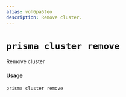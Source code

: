 ```yaml
---
alias: voh6pa5teo
description: Remove cluster.
---
```


# `prisma cluster remove`

Remove cluster

#### Usage

```sh
prisma cluster remove
```
